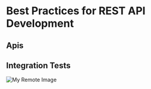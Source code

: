 # Best Practices for REST API Development


## Apis

## Integration Tests


![My Remote Image](https://github.com/nosratifarhad/Best_Practices_REST_API/blob/main/files/Annotation%202023-03-18%20190805.png)

